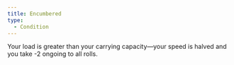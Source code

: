 ```yaml
---
title: Encumbered
type:
  - Condition
---
```


Your load is greater than your carrying capacity—your speed is halved and you take -2 ongoing to all rolls.
